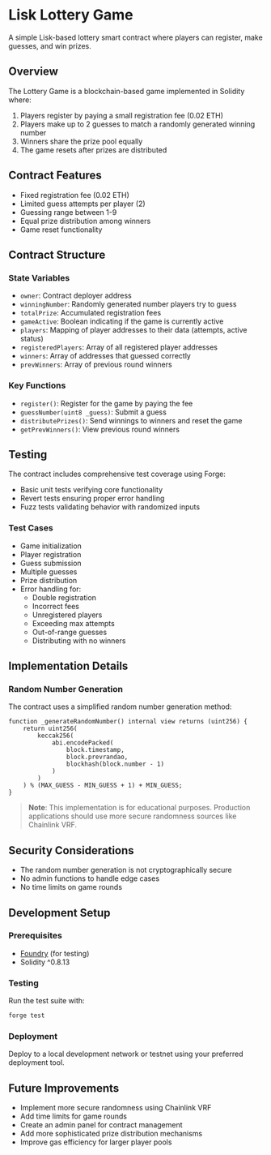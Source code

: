 # Lisk Lottery Game

A simple Lisk-based lottery smart contract where players can register, make guesses, and win prizes.

## Overview

The Lottery Game is a blockchain-based game implemented in Solidity where:

1. Players register by paying a small registration fee (0.02 ETH)
2. Players make up to 2 guesses to match a randomly generated winning number
3. Winners share the prize pool equally
4. The game resets after prizes are distributed

## Contract Features

- Fixed registration fee (0.02 ETH)
- Limited guess attempts per player (2)
- Guessing range between 1-9
- Equal prize distribution among winners
- Game reset functionality

## Contract Structure

### State Variables

- `owner`: Contract deployer address
- `winningNumber`: Randomly generated number players try to guess
- `totalPrize`: Accumulated registration fees
- `gameActive`: Boolean indicating if the game is currently active
- `players`: Mapping of player addresses to their data (attempts, active status)
- `registeredPlayers`: Array of all registered player addresses
- `winners`: Array of addresses that guessed correctly
- `prevWinners`: Array of previous round winners

### Key Functions

- `register()`: Register for the game by paying the fee
- `guessNumber(uint8 _guess)`: Submit a guess
- `distributePrizes()`: Send winnings to winners and reset the game
- `getPrevWinners()`: View previous round winners

## Testing

The contract includes comprehensive test coverage using Forge:

- Basic unit tests verifying core functionality
- Revert tests ensuring proper error handling
- Fuzz tests validating behavior with randomized inputs
 

### Test Cases

- Game initialization
- Player registration
- Guess submission
- Multiple guesses
- Prize distribution
- Error handling for:
  - Double registration
  - Incorrect fees
  - Unregistered players
  - Exceeding max attempts
  - Out-of-range guesses
  - Distributing with no winners

## Implementation Details

### Random Number Generation

The contract uses a simplified random number generation method:

```solidity
function _generateRandomNumber() internal view returns (uint256) {
    return uint256(
        keccak256(
            abi.encodePacked(
                block.timestamp,
                block.prevrandao,
                blockhash(block.number - 1)
            )
        )
    ) % (MAX_GUESS - MIN_GUESS + 1) + MIN_GUESS;
}
```

> **Note**: This implementation is for educational purposes. Production applications should use more secure randomness sources like Chainlink VRF.

## Security Considerations

- The random number generation is not cryptographically secure
- No admin functions to handle edge cases
- No time limits on game rounds

## Development Setup

### Prerequisites

- [Foundry](https://getfoundry.sh/) (for testing)
- Solidity ^0.8.13

### Testing

Run the test suite with:

```bash
forge test
```

### Deployment

Deploy to a local development network or testnet using your preferred deployment tool.

## Future Improvements

- Implement more secure randomness using Chainlink VRF
- Add time limits for game rounds
- Create an admin panel for contract management
- Add more sophisticated prize distribution mechanisms
- Improve gas efficiency for larger player pools
